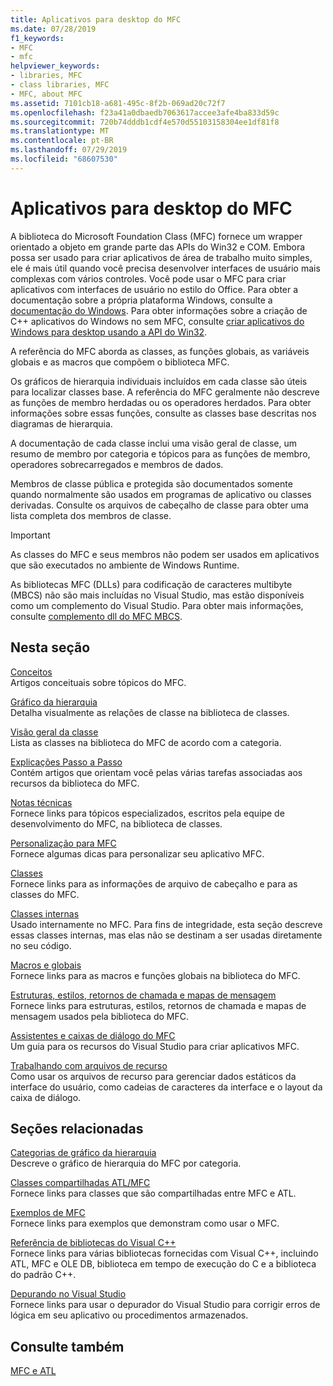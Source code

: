 ```yaml
---
title: Aplicativos para desktop do MFC
ms.date: 07/28/2019
f1_keywords:
- MFC
- mfc
helpviewer_keywords:
- libraries, MFC
- class libraries, MFC
- MFC, about MFC
ms.assetid: 7101cb18-a681-495c-8f2b-069ad20c72f7
ms.openlocfilehash: f23a41a0dbaedb7063617accee3afe4ba833d59c
ms.sourcegitcommit: 720b74dddb1cdf4e570d55103158304ee1df81f8
ms.translationtype: MT
ms.contentlocale: pt-BR
ms.lasthandoff: 07/29/2019
ms.locfileid: "68607530"
---
```

# <a name="mfc-desktop-applications"></a>Aplicativos para desktop do MFC

A biblioteca do Microsoft Foundation Class (MFC) fornece um wrapper orientado a objeto em grande parte das APIs do Win32 e COM. Embora possa ser usado para criar aplicativos de área de trabalho muito simples, ele é mais útil quando você precisa desenvolver interfaces de usuário mais complexas com vários controles. Você pode usar o MFC para criar aplicativos com interfaces de usuário no estilo do Office. Para obter a documentação sobre a própria plataforma Windows, consulte a [documentação do Windows](/windows/index). Para obter informações sobre a criação de C++ aplicativos do Windows no sem MFC, consulte [criar aplicativos do Windows para desktop usando a API do Win32](/windows/win32/index).

A referência do MFC aborda as classes, as funções globais, as variáveis globais e as macros que compõem o biblioteca MFC.

Os gráficos de hierarquia individuais incluídos em cada classe são úteis para localizar classes base. A referência do MFC geralmente não descreve as funções de membro herdadas ou os operadores herdados. Para obter informações sobre essas funções, consulte as classes base descritas nos diagramas de hierarquia.

A documentação de cada classe inclui uma visão geral de classe, um resumo de membro por categoria e tópicos para as funções de membro, operadores sobrecarregados e membros de dados.

Membros de classe pública e protegida são documentados somente quando normalmente são usados em programas de aplicativo ou classes derivadas. Consulte os arquivos de cabeçalho de classe para obter uma lista completa dos membros de classe.

> [!IMPORTANT]
>  As classes do MFC e seus membros não podem ser usados em aplicativos que são executados no ambiente de Windows Runtime.
>
>  As bibliotecas MFC (DLLs) para codificação de caracteres multibyte (MBCS) não são mais incluídas no Visual Studio, mas estão disponíveis como um complemento do Visual Studio. Para obter mais informações, consulte [complemento dll do MFC MBCS](mfc-mbcs-dll-add-on.md).

## <a name="in-this-section"></a>Nesta seção

[Conceitos](mfc-concepts.md)<br/>
Artigos conceituais sobre tópicos do MFC.

[Gráfico da hierarquia](hierarchy-chart.md)<br/>
Detalha visualmente as relações de classe na biblioteca de classes.

[Visão geral da classe](class-library-overview.md)<br/>
Lista as classes na biblioteca do MFC de acordo com a categoria.

[Explicações Passo a Passo](walkthroughs-mfc.md)<br/>
Contém artigos que orientam você pelas várias tarefas associadas aos recursos da biblioteca do MFC.

[Notas técnicas](mfc-technical-notes.md)<br/>
Fornece links para tópicos especializados, escritos pela equipe de desenvolvimento do MFC, na biblioteca de classes.

[Personalização para MFC](customization-for-mfc.md)<br/>
Fornece algumas dicas para personalizar seu aplicativo MFC.

[Classes](reference/mfc-classes.md)<br/>
Fornece links para as informações de arquivo de cabeçalho e para as classes do MFC.

[Classes internas](reference/internal-classes.md)<br/>
Usado internamente no MFC. Para fins de integridade, esta seção descreve essas classes internas, mas elas não se destinam a ser usadas diretamente no seu código.

[Macros e globais](reference/mfc-macros-and-globals.md)<br/>
Fornece links para as macros e funções globais na biblioteca do MFC.

[Estruturas, estilos, retornos de chamada e mapas de mensagem](reference/structures-styles-callbacks-and-message-maps.md)<br/>
Fornece links para estruturas, estilos, retornos de chamada e mapas de mensagem usados pela biblioteca do MFC.

[Assistentes e caixas de diálogo do MFC](reference/mfc-wizards-and-dialog-boxes.md)<br/>
Um guia para os recursos do Visual Studio para criar aplicativos MFC.

[Trabalhando com arquivos de recurso](../windows/working-with-resource-files.md)<br/>
Como usar os arquivos de recurso para gerenciar dados estáticos da interface do usuário, como cadeias de caracteres da interface e o layout da caixa de diálogo.

## <a name="related-sections"></a>Seções relacionadas

[Categorias de gráfico da hierarquia](hierarchy-chart-categories.md)<br/>
Descreve o gráfico de hierarquia do MFC por categoria.

[Classes compartilhadas ATL/MFC](../atl-mfc-shared/atl-mfc-shared-classes.md)<br/>
Fornece links para classes que são compartilhadas entre MFC e ATL.

[Exemplos de MFC](../overview/visual-cpp-samples.md)<br/>
Fornece links para exemplos que demonstram como usar o MFC.

[Referência de bibliotecas do Visual C++](../standard-library/cpp-standard-library-reference.md)<br/>
Fornece links para várias bibliotecas fornecidas com Visual C++, incluindo ATL, MFC e OLE DB, biblioteca em tempo de execução do C e a biblioteca do padrão C++.

[Depurando no Visual Studio](/visualstudio/debugger/debugging-in-visual-studio)<br/>
Fornece links para usar o depurador do Visual Studio para corrigir erros de lógica em seu aplicativo ou procedimentos armazenados.

## <a name="see-also"></a>Consulte também

[MFC e ATL](mfc-and-atl.md)

